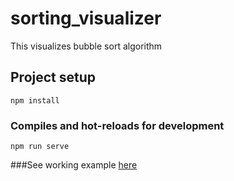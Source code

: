 # sorting_visualizer
This visualizes bubble sort algorithm

## Project setup
```
npm install
```

### Compiles and hot-reloads for development
```
npm run serve
```

###See working example [here](https://kishorpokharel.github.io/vue-sorting-visualizer/)

